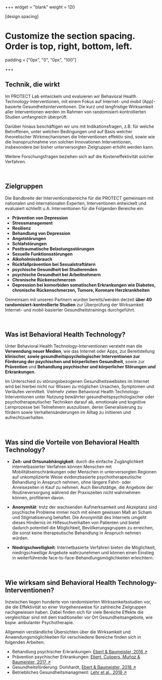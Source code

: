 +++
widget = "blank"
weight = 120

[design.spacing]
  # Customize the section spacing. Order is top, right, bottom, left.
  padding = ["0px", "0", "0px", "100"]

+++

## Technik, die wirkt

Im PROTECT Lab entwickeln und evaluieren wir Behavioral Health Technology-Interventionen, mit einem Fokus auf Internet- und mobil (App)- basierte Gesundheitsinterventionen. Die kurz und langfristige Wirksamkeit aller Interventionen werden im Rahmen von randomisiert-kontrollierten Studien umfangreich überprüft.

Darüber hinaus beschäftigen wir uns mit Indikationsfragen, z.B. für welche Betroffenen, unter welchen Bedingungen und auf Basis welcher theoretischer Wirkmechanismen die Interventionen effektiv sind, sowie wie die Inanspruchnahme von solchen Innovationen Interventionen, insbesondere bei bisher unterversorgten Zielgruppen erhöht werden kann.

Weitere Forschungsfragen beziehen sich auf die Kosteneffektivität solcher Verfahren.

&nbsp;

## Zielgruppen

Die Bandbreite der Interventionsbereiche für die PROTECT gemeinsam mit nationalen und internationalen Experten, Interventionen entwickelt und evaluaiert schließt u.A. Interventionen für die Folgenden Bereiche ein:

* **Prävention von Depression**
* **Stressmanagement**
* **Resilienz**
* **Behandlung von Depression**
* **Angststörungen**
* **Schlafstörungen**
* **Posttraumatische Belastungsstörungen**
* **Sexuelle Funktionsstörungen**
* **Alkoholmissbrauch**
* **Rückfallprävention bei Sexualstraftätern**
* **psychische Gesundheit bei Studierenden**
* **psychische Gesundheit bei Arbeitnehmern**
* **Chronische Rückenschmerzen**
* **Depression bei komorbiden somatischen Erkrankungen wie Diabetes, chronische Rückenschmerzen, Tumore, Koronare Herzkrankheiten**

Gemeinsam mit unseren Partnern wurden bereits/werden derzeit **über 40 randomisiert-kontrollierte Studien** zur Überprüfung der Wirksamkeit Internet- und mobil-basierter Gesundheitstrainings durchgeführt.

&nbsp;

## Was ist Behavioral Health Technology?

Unter Behavioral Health Technology-Interventionen versteht man die **Verwendung neuer Medien**, wie das Internet oder Apps, zur Bereitstellung **klinischer, sowie gesundheitspsychologischer Interventionen zur Förderung der psychischen und körperlichen Gesundheit**, sowie zur **Prävention** und **Behandlung psychischer und körperlicher Störungen und Erkrankungen**.

 Im Unterschied zu störungsbezogenen Gesundheitswebsites im Internet wird bei hierbei nicht nur Wissen zu möglichen Ursachen, Symptomen und Verläufen vermittelt.  Vielmehr zielen Behavioral Health Technology-Interventionen unter Nutzung bewährter gesundheitspsychologischer oder psychotherapeutischer Techniken darauf ab, emotionale und kognitive Lernprozesse bei Teilnehmern auszulösen, deren Generalisierung zu fördern sowie Verhaltensänderungen im Alltag zu initiieren und aufrechtzuerhalten.

&nbsp;

## Was sind die Vorteile von Behavioral Health Technology?

* **Zeit- und Ortsunabhängigkeit**: durch die einfache Zugänglichkeit internetbasierter Verfahren können Menschen mit Mobilitätseinschränkungen oder Menschen in unterversorgten Regionen auf unkomplizierte Weise evidenzbasierte psychotherapeutische Behandlung in Anspruch nehmen, ohne längere Fahrt- oder Anreisezeiten in Kauf zu nehmen. Auch Berufstätige, die Angebote der Routineversorgung während der Praxiszeiten nicht wahrnehmen können, profitieren davon.

* **Anonymität**: trotz der wachsenden Aufmerksamkeit und Akzeptanz sind psychische Probleme immer noch mit einem gewissen Maß an Scham und Stigmatisierung behaftet. Die Anonymität des Internets umgeht dieses Hindernis im Hilfesuchverhalten von Patienten und bietet dadurch potentiell die Möglichkeit, Bevölkerungsgruppen zu erreichen, die sonst keine therapeutische Behandlung in Anspruch nehmen würden.

* **Niedrigschwelligkeit**: Internetbasierte Verfahren bieten die Möglichkeit, niedrigschwellige Angebote wahrzunehmen und können einen Einstieg in weiterführende face-to-face-Behandlungsmöglichkeiten erleichtern. 


&nbsp;

## Wie wirksam sind Behavioral Health Technology-Interventionen?

Inzwischen liegen hunderte von randomisierten Wirksamkeitsstudien vor, die die Effektivität so einer Vorgehensweise für zahlreiche Zielgruppen nachgewiesen haben. Dabei finden sich für viele Bereiche Effekte die vergleichbar sind mit dem traditioneller vor Ort Gesundheitsangebote, wie bspw. ambulanter Psychotherapie. 

Allgemein verständliche Übersichten über die Wirksamkeit und Anwendungsmöglichkeiten für verschiedene Bereiche finden sich in folgenden Arbeiten:

* Behandlung psychischer Erkrankungen: [Ebert & Baumeister, 2016 ↗](https://cris.fau.de/converis/portal/Publication/110574684;jsessionid=4edcf4b3f4082357febe77f23396?lang=de_DE)
* Prävention psychischer Erkrankungen: [Ebert, Cuijpers, Muñoz & Baumeister, 2017 ↗](https://www.frontiersin.org/articles/10.3389/fpsyt.2017.00116/full)
* Gesundheitsförderung: Domhardt, [Ebert & Baumeister, 2018 ↗](/files/f7404668.pdf)
* Betriebliches Gesundheitsmanagment: [Lehr et al., 2016 ↗](/files/d98714e43b2a3fc387.pdf)



